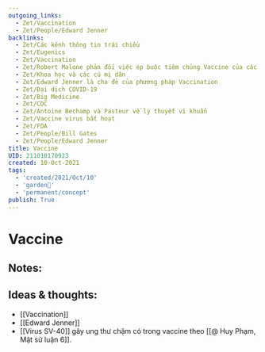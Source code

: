 ```yaml
---
outgoing_links:
  - Zet/Vaccination
  - Zet/People/Edward Jenner
backlinks:
  - Zet/Các kênh thông tin trái chiều
  - Zet/Eugenics
  - Zet/Vaccination
  - Zet/Robert Malone phản đối việc ép buộc tiêm chủng Vaccine của các chính phủ
  - Zet/Khoa học và các cú mị dân
  - Zet/Edward Jenner là cha đẻ của phương pháp Vaccination
  - Zet/Đại dịch COVID-19
  - Zet/Big Medicine
  - Zet/CDC
  - Zet/Antoine Bechamp và Pasteur về lý thuyết vi khuẩn
  - Zet/Vaccine virus bất hoạt
  - Zet/FDA
  - Zet/People/Bill Gates
  - Zet/People/Edward Jenner
title: Vaccine
UID: 211010170923
created: 10-Oct-2021
tags:
  - 'created/2021/Oct/10'
  - 'garden🏡'
  - 'permanent/concept'
publish: True
---
```

# Vaccine

## Notes:


## Ideas & thoughts:
- [[Vaccination]]
- [[Edward Jenner]]
- [[Virus SV-40]] gây ung thư chậm có trong vaccine theo [[@ Huy Phạm, Mật sử luận 6]].

